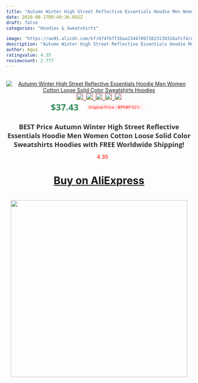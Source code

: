 ```yaml
---
title: "Autumn Winter High Street Reflective Essentials Hoodie Men Women Cotton Loose Solid Color Sweatshirts Hoodies"
date: 2020-08-1T08:40:36.892Z
draft: false
categories: "Hoodies & Sweatshirts"

image: "https://ae01.alicdn.com/kf/H74fbff26aa234478973823139316a7cf4/Autumn-Winter-High-Street-Reflective-Essentials-Hoodie-Men-Women-Cotton-Loose-Solid-Color-Sweatshirts-Hoodies.jpg"
description: "Autumn Winter High Street Reflective Essentials Hoodie Men Women Cotton Loose Solid Color Sweatshirts Hoodies"
author: Agus
ratingvalue: 4.35
reviewcount: 2.777
---
```

<br>
<div style="text-align: center;">
<a href="https://s.click.aliexpress.com/e/_9JEJM1" target="_blank" rel="nofollow noopener noreferrer"><img alt="Autumn Winter High Street Reflective Essentials Hoodie Men Women Cotton Loose Solid Color Sweatshirts Hoodies" class="magnifier-image" src="https://ae01.alicdn.com/kf/H74fbff26aa234478973823139316a7cf4/Autumn-Winter-High-Street-Reflective-Essentials-Hoodie-Men-Women-Cotton-Loose-Solid-Color-Sweatshirts-Hoodies.jpg_640x640.jpg">
<br>
<img style="border:1px solid salmon" src="https://ae01.alicdn.com/kf/H74fbff26aa234478973823139316a7cf4/Autumn-Winter-High-Street-Reflective-Essentials-Hoodie-Men-Women-Cotton-Loose-Solid-Color-Sweatshirts-Hoodies.jpg_120x120.jpg">&nbsp;&nbsp;<img style="border:1px solid salmon" src="https://ae01.alicdn.com/kf/H235cf8031c554d4eaf04fcdda68c01faI/Autumn-Winter-High-Street-Reflective-Essentials-Hoodie-Men-Women-Cotton-Loose-Solid-Color-Sweatshirts-Hoodies.jpg_120x120.jpg">&nbsp;&nbsp;<img style="border:1px solid salmon" src="https://ae01.alicdn.com/kf/H6e5a430ec3514ddc84bc0ec9791a3ca0z/Autumn-Winter-High-Street-Reflective-Essentials-Hoodie-Men-Women-Cotton-Loose-Solid-Color-Sweatshirts-Hoodies.jpg_120x120.jpg">&nbsp;&nbsp;<img style="border:1px solid salmon" src="https://ae01.alicdn.com/kf/Hd6f8696cc3634c6fab4c7e315eefd8905/Autumn-Winter-High-Street-Reflective-Essentials-Hoodie-Men-Women-Cotton-Loose-Solid-Color-Sweatshirts-Hoodies.jpg_120x120.jpg">&nbsp;&nbsp;<img style="border:1px solid salmon" src="https://ae01.alicdn.com/kf/Ha4c14d8588d043c58ab18929d7ca53a7A/Autumn-Winter-High-Street-Reflective-Essentials-Hoodie-Men-Women-Cotton-Loose-Solid-Color-Sweatshirts-Hoodies.jpg_120x120.jpg"></a></div><br0>
<div style="text-align: center;"><span style="background-color: white; border: 0px; box-sizing: border-box; color: seagreen; display: inline-block; font-family: &quot;open sans&quot; , &quot;arial&quot; , &quot;helvetica&quot; , sans-serif , &quot;heiti&quot;; font-size: 24px; font-stretch: inherit; font-weight: 700; line-height: inherit; margin: 0px 10px 0px 0px; padding: 0px; vertical-align: middle;">$37.43 </span>
<span style="background: rgb(255 , 241 , 241); border-radius: 3px; border: 0px; box-sizing: border-box; color: #ff4747; display: inline-block; font-family: inherit; font-size: 12px; font-stretch: inherit; font-style: inherit; font-variant: inherit; font-weight: 600; line-height: inherit; margin: 0px; padding: 2px 5px; transform: scale(0.9); vertical-align: middle;">Original Price : <b style="text-decoration: line-through;">$77.97 </b> 52%&nbsp;&nbsp;</span></div>
<h1 style="color: #333333; display: inline-block; font-family: &quot;open sans&quot; , &quot;arial&quot; , &quot;helvetica&quot; , sans-serif , &quot;heiti&quot;; font-size: 18px; font-stretch: inherit; font-weight: 700; text-align: center;">BEST Price Autumn Winter High Street Reflective Essentials Hoodie Men Women Cotton Loose Solid Color Sweatshirts Hoodies with FREE Worldwide Shipping!</h1>
<div style="color: #ff4747; text-align: center;">
<img src="https://4.bp.blogspot.com/-M0ZcTcb-5uY/XleCXlxnR4I/AAAAAAAAAEc/OrjgMkXV1oMQFaCRZj5HQwOCBcu3w1FegCPcBGAYYCw/s1600/star.png" style="height: 15px;">&nbsp;<b>4.35</b></div>
<div class="button_cont" align="center"><a class="buynow_a" href="https://s.click.aliexpress.com/e/_9JEJM1" target="_blank" rel="nofollow noopener noreferrer"><H1>Buy on AliExpress</H1></a></div><br>
<div class="separator" style="clear: both; text-align: center;">
<img src="https://lh3.googleusercontent.com/-pTy5HemUv9M/XlePHvY0dAI/AAAAAAAAAE4/0nX5iRUoIWY8eMW9Dpxeirr157OZliDIgCLcBGAsYHQ/s1600/badge.gif" width="480">
</div>
